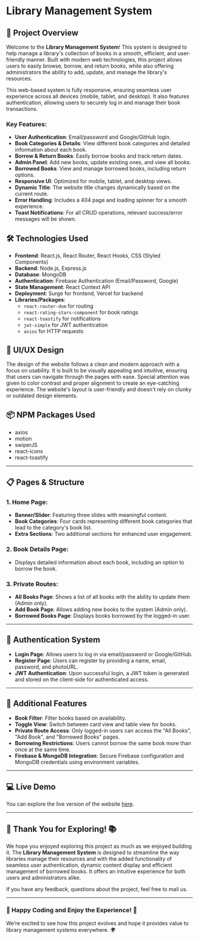 # Library Management System

## 🚀 Project Overview

Welcome to the **Library Management System**! This system is designed to help manage a library's collection of books in a smooth, efficient, and user-friendly manner. Built with modern web technologies, this project allows users to easily browse, borrow, and return books, while also offering administrators the ability to add, update, and manage the library's resources. 

This web-based system is fully responsive, ensuring seamless user experience across all devices (mobile, tablet, and desktop). It also features authentication, allowing users to securely log in and manage their book transactions.

### Key Features:
- **User Authentication**: Email/password and Google/GitHub login.
- **Book Categories & Details**: View different book categories and detailed information about each book.
- **Borrow & Return Books**: Easily borrow books and track return dates.
- **Admin Panel**: Add new books, update existing ones, and view all books.
- **Borrowed Books**: View and manage borrowed books, including return options.
- **Responsive UI**: Optimized for mobile, tablet, and desktop views.
- **Dynamic Title**: The website title changes dynamically based on the current route.
- **Error Handling**: Includes a 404 page and loading spinner for a smooth experience.
- **Toast Notifications**: For all CRUD operations, relevant success/error messages will be shown.


## 🛠️ Technologies Used

- **Frontend**: React.js, React Router, React Hooks, CSS (Styled Components)
- **Backend**: Node.js, Express.js
- **Database**: MongoDB
- **Authentication**: Firebase Authentication (Email/Password, Google)
- **State Management**: React Context API
- **Deployment**: Surge for frontend, Vercel for backend
- **Libraries/Packages**:
  - `react-router-dom` for routing
  - `react-rating-stars-component` for book ratings
  - `react-toastify` for notifications
  - `jwt-simple` for JWT authentication
  - `axios` for HTTP requests
  

## 🎨 UI/UX Design

The design of the website follows a clean and modern approach with a focus on usability. It is built to be visually appealing and intuitive, ensuring that users can navigate through the pages with ease. Special attention was given to color contrast and proper alignment to create an eye-catching experience. The website's layout is user-friendly and doesn't rely on clunky or outdated design elements.


## 📦 NPM Packages Used

- axios
- motion
- swiperJS
- react-icons
- react-toastify

---

## 📋 Pages & Structure

### 1. **Home Page**:
   - **Banner/Slider**: Featuring three slides with meaningful content.
   - **Book Categories**: Four cards representing different book categories that lead to the category's book list.
   - **Extra Sections**: Two additional sections for enhanced user engagement.
   
### 2. **Book Details Page**:
   - Displays detailed information about each book, including an option to borrow the book.

### 3. **Private Routes**:
   - **All Books Page**: Shows a list of all books with the ability to update them (Admin only).
   - **Add Book Page**: Allows adding new books to the system (Admin only).
   - **Borrowed Books Page**: Displays books borrowed by the logged-in user.

---

## 🔐 Authentication System

- **Login Page**: Allows users to log in via email/password or Google/GitHub.
- **Register Page**: Users can register by providing a name, email, password, and photoURL.
- **JWT Authentication**: Upon successful login, a JWT token is generated and stored on the client-side for authenticated access.

---

## 🧩 Additional Features

- **Book Filter**: Filter books based on availability.
- **Toggle View**: Switch between card view and table view for books.
- **Private Route Access**: Only logged-in users can access the "All Books", "Add Book", and "Borrowed Books" pages.
- **Borrowing Restrictions**: Users cannot borrow the same book more than once at the same time.
- **Firebase & MongoDB Integration**: Secure Firebase configuration and MongoDB credentials using environment variables.

---
## 💻 Live Demo

You can explore the live version of the website [here](https://trackbook-official.vercel.app/).

---
## 🌟 Thank You for Exploring! 📚

We hope you enjoyed exploring this project as much as we enjoyed building it. The **Library Management System** is designed to streamline the way libraries manage their resources and with the added functionality of seamless user authentication, dynamic content display and efficient management of borrowed books. It offers an intuitive experience for both users and administrators alike.

If you have any feedback, questions about the project, feel free to mail us. 

---

### 🙏 Happy Coding and Enjoy the Experience! 🚀

We’re excited to see how this project evolves and hope it provides value to library management systems everywhere. 🌍


